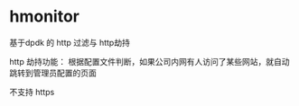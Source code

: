 # hmonitor
基于dpdk 的 http 过滤与 http劫持

http 劫持功能： 根据配置文件判断，如果公司内网有人访问了某些网站，就自动跳转到管理员配置的页面

不支持 https 
